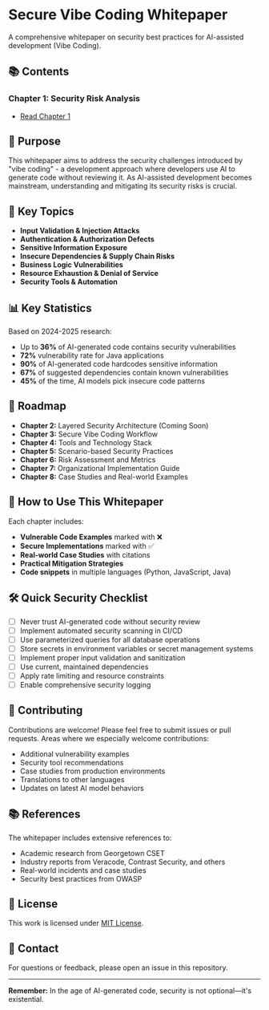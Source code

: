 # Secure Vibe Coding Whitepaper

A comprehensive whitepaper on security best practices for AI-assisted development (Vibe Coding).

## 📚 Contents

### Chapter 1: Security Risk Analysis
- [Read Chapter 1](chapter1_security_risks_english.md)

## 🎯 Purpose

This whitepaper aims to address the security challenges introduced by "vibe coding" - a development approach where developers use AI to generate code without reviewing it. As AI-assisted development becomes mainstream, understanding and mitigating its security risks is crucial.

## 🔑 Key Topics

- **Input Validation & Injection Attacks**
- **Authentication & Authorization Defects**
- **Sensitive Information Exposure**
- **Insecure Dependencies & Supply Chain Risks**
- **Business Logic Vulnerabilities**
- **Resource Exhaustion & Denial of Service**
- **Security Tools & Automation**

## 📊 Key Statistics

Based on 2024-2025 research:
- Up to **36%** of AI-generated code contains security vulnerabilities
- **72%** vulnerability rate for Java applications
- **90%** of AI-generated code hardcodes sensitive information
- **67%** of suggested dependencies contain known vulnerabilities
- **45%** of the time, AI models pick insecure code patterns

## 🚀 Roadmap

- **Chapter 2:** Layered Security Architecture (Coming Soon)
- **Chapter 3:** Secure Vibe Coding Workflow
- **Chapter 4:** Tools and Technology Stack
- **Chapter 5:** Scenario-based Security Practices
- **Chapter 6:** Risk Assessment and Metrics
- **Chapter 7:** Organizational Implementation Guide
- **Chapter 8:** Case Studies and Real-world Examples

## 📖 How to Use This Whitepaper

Each chapter includes:
- **Vulnerable Code Examples** marked with ❌
- **Secure Implementations** marked with ✅
- **Real-world Case Studies** with citations
- **Practical Mitigation Strategies**
- **Code snippets** in multiple languages (Python, JavaScript, Java)

## 🛠️ Quick Security Checklist

- [ ] Never trust AI-generated code without security review
- [ ] Implement automated security scanning in CI/CD
- [ ] Use parameterized queries for all database operations
- [ ] Store secrets in environment variables or secret management systems
- [ ] Implement proper input validation and sanitization
- [ ] Use current, maintained dependencies
- [ ] Apply rate limiting and resource constraints
- [ ] Enable comprehensive security logging

## 🤝 Contributing

Contributions are welcome! Please feel free to submit issues or pull requests. Areas where we especially welcome contributions:

- Additional vulnerability examples
- Security tool recommendations
- Case studies from production environments
- Translations to other languages
- Updates on latest AI model behaviors

## 📚 References

The whitepaper includes extensive references to:
- Academic research from Georgetown CSET
- Industry reports from Veracode, Contrast Security, and others
- Real-world incidents and case studies
- Security best practices from OWASP

## 📄 License

This work is licensed under [MIT License](LICENSE).

## 📮 Contact

For questions or feedback, please open an issue in this repository.

---

**Remember:** In the age of AI-generated code, security is not optional—it's existential.